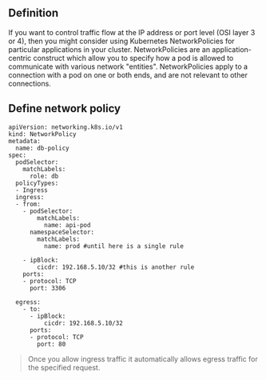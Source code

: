 ## Definition
If you want to control traffic flow at the IP address or port level (OSI layer 3 or 4), then you might consider using Kubernetes NetworkPolicies for particular applications in your cluster. NetworkPolicies are an application-centric construct which allow you to specify how a pod is allowed to communicate with various network "entities". NetworkPolicies apply to a connection with a pod on one or both ends, and are not relevant to other connections.

## Define network policy
```
apiVersion: networking.k8s.io/v1
kind: NetworkPolicy
metadata:
  name: db-policy
spec:
  podSelector:
    matchLabels:
      role: db
  policyTypes:
  - Ingress
  ingress:
  - from:
    - podSelector:
        matchLabels:
          name: api-pod
      namespaceSelector:
        matchLabels:
          name: prod #until here is a single rule

    - ipBlock:
        cicdr: 192.168.5.10/32 #this is another rule
    ports:
    - protocol: TCP
      port: 3306
  
  egress:
    - to:
      - ipBlock:
          cicdr: 192.168.5.10/32
      ports:
      - protocol: TCP
        port: 80
```
> Once you allow ingress traffic it automatically allows egress traffic for the specified request.

